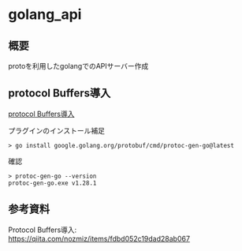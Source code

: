 # golang_api

## 概要
protoを利用したgolangでのAPIサーバー作成

## protocol Buffers導入
[protocol Buffers導入](https://qiita.com/nozmiz/items/fdbd052c19dad28ab067)

プラグインのインストール補足
```
> go install google.golang.org/protobuf/cmd/protoc-gen-go@latest
```
確認
```
> protoc-gen-go --version
protoc-gen-go.exe v1.28.1
```
## 参考資料
Protocol Buffers導入: https://qiita.com/nozmiz/items/fdbd052c19dad28ab067